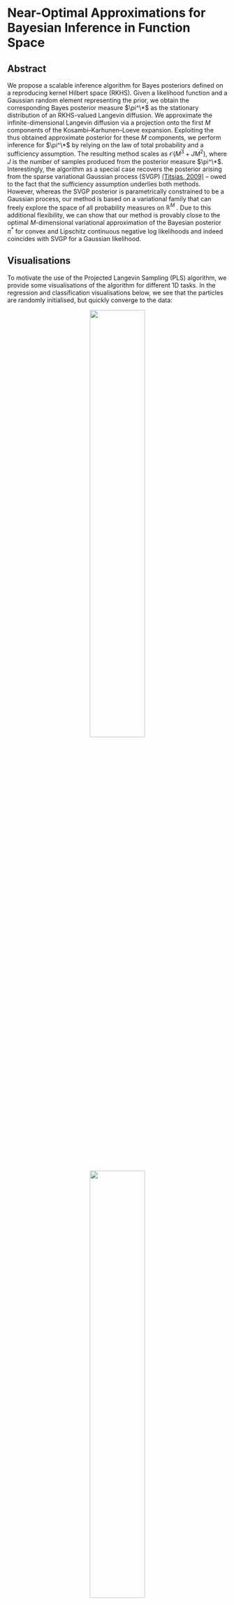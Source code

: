 # Near-Optimal Approximations for Bayesian Inference in Function Space

## Abstract

We propose a scalable inference algorithm for Bayes posteriors defined on a reproducing kernel Hilbert space (RKHS). 
Given a likelihood function and a Gaussian random element representing the prior, we obtain the corresponding Bayes posterior measure $\pi^\*$ as the stationary distribution of an RKHS-valued Langevin diffusion. 
We approximate the infinite-dimensional Langevin diffusion via a projection onto the first $M$ components of the Kosambi–Karhunen–Loeve expansion. 
Exploiting the thus obtained approximate posterior for these $M$ components, we perform inference for $\pi^\*$ by relying on the law of total probability and a sufficiency assumption.
The resulting method scales as $\mathcal{O}(M^3 + JM^2)$, where $J$ is the number of samples produced from the posterior measure $\pi^\*$. 
Interestingly, the algorithm as a special case recovers the posterior arising from the sparse variational Gaussian process (SVGP) [(Titsias, 2009)](http://proceedings.mlr.press/v5/titsias09a/titsias09a.pdf) – owed to the fact that the sufficiency assumption underlies both methods. 
However, whereas the SVGP posterior is parametrically constrained to be a Gaussian process, our method is based on a variational family that can freely explore the space of all probability measures on $\mathbb{R}^M$ . 
Due to this additional flexibility, we can show that our method is provably close to the optimal $M$-dimensional variational approximation of the Bayesian posterior $\pi^*$ for convex and Lipschitz continuous negative log likelihoods and indeed coincides with SVGP for a Gaussian likelihood.

## Visualisations
To motivate the use of the Projected Langevin Sampling (PLS) algorithm, we provide some visualisations of the algorithm for different 1D tasks.
In the regression and classification visualisations below, we see that the particles are randomly initialised, but quickly converge to the data:

<p align="center">
  <img src="examples/regression.gif" width="50%" />
</p>
<p align="center">
  <img src="examples/classification.gif" width="50%" />
</p>

Unlike variational inference which restricts the model approximation class, PLS is a much more flexible framework. In the example below, we show that PLS can perfectly model a bimodal posterior with synthetic data for Poisson regression from an unknown rate function modelled as $f^2$. Variational approaches such as SVGP are limited by their Gaussian assumptions, making it difficult to model such data.

<p align="center">
  <img src="examples/poisson_regression.gif" width="50%" />
</p>

PLS is also able to model the multimodality that arises from the uncertainty about the presence of an unknown constant shift.

<p align="center">
  <img src="examples/multimodal_regression.gif" width="50%" />
</p>

## Environment Installation

To set up the Python environment for this project, please follow the instructions below:

1. Install `poetry`

```shell
pip install poetry
```

2. Install dependencies (note that the `.lock` file is for CPU use)

```shell
poetry install
```

3. It may be necessary to set the `PYTHONPATH` environment variable to the root of the repository

```shell
export PYTHONPATH=$PWD
```

## Example Usage

This section demonstrates an example usage of the codebase. We will go through a full example of PLS for a simple 1D regression task. Our demo will involve the following steps:

1. <b>Data Generation</b>: generating some noisy data following a sin function,
2. <b>Inducing Points Selection</b>: selecting inducing points for our model using an ARD kernel,
3. <b>The Projected Langevin Sampling Model</b>: constructing our PLS model and initialising the particles,
4. <b>Function Space Gradient Flow</b>: performing the function space gradient flow to update the particles, and
5. <b>Tempering</b>: calibrating the model variance with a validation set.


### 0. Imports
We begin by importing some necessary modules:

```python
import gpytorch
import math
import torch

from typing import Tuple
import matplotlib.pyplot as plt

from src.utils import set_seed
set_seed(0)

# Enable 64 bit
torch.set_default_dtype(torch.float64)
```

### 1. Data Generation
For our example, we will generate some noisy data following a sin function:

```python
number_of_points = 100
observation_noise = 0.1
seed = 0

def func(x: torch.Tensor, seed: int, number_of_points: int) -> torch.Tensor:
    return torch.sin(2 * torch.pi * x.reshape(-1)) + observation_noise * torch.normal(
        mean=torch.tensor(0),
        std=torch.tensor(1),
        generator=torch.Generator().manual_seed(seed),
        size=(number_of_points,),
    ).reshape(-1)


# Generate data with noise
x = torch.linspace(-1, 1, number_of_points).reshape(-1, 1)
y = func(x, seed, number_of_points)
```

We can visualise the data below:

```python
def plot_train_data(
    fig: plt.Figure,
    ax: plt.Axes,
    x: torch.Tensor,
    y: torch.Tensor,
) -> Tuple[plt.Figure, plt.Axes]:
    ax.scatter(x, y, label="train", alpha=0.3, color="tab:blue")
    ax.set_xlabel("x")
    ax.set_ylabel("y")
    return fig, ax

fig, ax = plt.subplots(figsize=(8, 5))
fig, ax = plot_train_data(fig, ax, x, y)
ax.set_title("Train Data")
ax.legend()
plt.show()
```
<p align="center">
  <img src="examples/train_data.png" width="50%" />
</p>

### 2. Inducing Points Selection
We now select the inducing points for our model. 
In this example, we use the greedy selection method from [Burt et al. (2020)](https://jmlr.org/papers/volume21/19-1015/19-1015.pdf). 
We do this by constructing an ARD kernel with the `gpytorch` library. For our example, we manually set the lengthscale and outputscale of the kernel. 

```python
from src.inducing_point_selectors import ConditionalVarianceInducingPointSelector

kernel = gpytorch.kernels.ScaleKernel(gpytorch.kernels.RBFKernel())
kernel.base_kernel.lengthscale = 0.15
kernel.outputscale = 3.0
inducing_point_selector = ConditionalVarianceInducingPointSelector()
x_induce, induce_indices = inducing_point_selector(
    x=x,
    m=int(math.sqrt(number_of_points)),
    kernel=kernel,
)
y_induce = y[induce_indices]

def plot_induce_data(
    fig: plt.Figure,
    ax: plt.Axes,
    x: torch.Tensor,
    y: torch.Tensor,
) -> Tuple[plt.Figure, plt.Axes]:
    ax.scatter(x, y, label="inducing", color="black")
    ax.set_xlabel("x")
    ax.set_ylabel("y")
    return fig, ax

fig, ax = plt.subplots(figsize=(8, 5))
fig, ax = plot_train_data(fig, ax, x, y)
fig, ax = plot_induce_data(fig, ax, x_induce, y_induce)
ax.set_title("Inducing Points Selection")
ax.legend()
plt.show()
```
<p align="center">
  <img src="examples/inducing_data.png" width="50%" />
</p>


### 3. The Projected Langevin Sampling Model
We now construct the PLS model. This involves constructing the PLS kernel (kernel r in the paper), choosing a basis for our function space approximation, a cost function, and a link function. For this regression example, we use an orthonormal basis for our function space approximation, a Gaussian cost function, and an identity link function. Moreover, we must choose the observation noise for our Gaussian cost function. Having simulated the data, we know that the observation noise is 0.1, however we set it to 0.5 to demonstrate the tempering step later on.

```python
from src.projected_langevin_sampling import PLSKernel
from src.projected_langevin_sampling.basis import OrthonormalBasis
from src.projected_langevin_sampling.costs import GaussianCost
from src.projected_langevin_sampling.link_functions import IdentityLinkFunction
from src.projected_langevin_sampling import ProjectedLangevinSampling

pls_kernel = PLSKernel(
    base_kernel=kernel,
    approximation_samples=x_induce,
)
onb_basis = OrthonormalBasis(
    kernel=pls_kernel,
    x_induce=x_induce,
    x_train=x,
)
cost = GaussianCost(
    observation_noise=0.5,
    y_train=y,
    link_function=IdentityLinkFunction(),
)
pls = ProjectedLangevinSampling(
    basis=onb_basis,
    cost=cost,
)
```

Next, we initialise the particles. We can visualise the initial particles below:

```python
number_of_particles = 100
particles = pls.initialise_particles(
    number_of_particles=number_of_particles,
    seed=seed,
)
predicted_samples = pls.predict_samples(
    x=x,
    particles=particles,
).detach()

def plot_1d_particles(
    fig: plt.Figure,
    ax: plt.Axes,
    x: torch.Tensor,
    predicted_samples: torch.Tensor,
) -> Tuple[plt.Figure, plt.Axes]:
    for i in range(min(predicted_samples.shape[1], 20)):
        ax.plot(
            x.reshape(-1),
            predicted_samples[:, i].reshape(-1),
            color="black",
            alpha=0.15,
            zorder=0,
            label="particle" if i == 0 else None,
        )
    ax.set_xlabel("x")
    ax.set_ylabel("y")
    return fig, ax

fig, ax = plt.subplots(figsize=(8, 5))
fig, ax = plot_train_data(fig, ax, x, y)
fig, ax = plot_1d_particles(fig, ax, x, predicted_samples)
ax.set_title("Initialised Particles")
ax.legend()
plt.show()
```
<p align="center">
  <img src="examples/initial_particles.png" width="50%" />
</p>

### 4. Function Space Gradient Flow
We now perform the function space gradient flow to update the particles. We can visualise the energy potential of the particles to keep track of the convergence of the algorithm. 

```python
number_of_epochs = 200
step_size = 1e-3
energy_potentials = []
for _ in range(number_of_epochs):
    particle_update = pls.calculate_particle_update(
        particles=particles,
        step_size=step_size,
    )
    particles += particle_update
    energy_potential = pls.calculate_energy_potential(particles=particles)
    energy_potentials.append(energy_potential)

fig, ax = plt.subplots(figsize=(8, 5))
plt.plot(torch.log(torch.tensor(energy_potentials)))
plt.title("Energy Potential")
plt.xlabel("epoch")
plt.ylabel("Log Energy Potential")
plt.show()
```
<p align="center">
  <img src="examples/log_energy_potential.png" width="50%" />
</p>

Seeing that our energy potential has converged, we can visualise the updated particles below:

```python
predicted_samples = pls.predict_samples(
    x=x,
    particles=particles,
).detach()

fig, ax = plt.subplots(figsize=(8, 5))
fig, ax = plot_train_data(fig, ax, x, y)
fig, ax = plot_1d_particles(fig, ax, x, predicted_samples)
ax.set_title("Learned Particles")
ax.legend()
plt.show()
```
<p align="center">
  <img src="examples/learned_particles.png" width="50%" />
</p>


### 5. Tempering
We see that the particles have converged to a reasonable approximation of the data, but the observation noise is still high.
We can fix this by tempering the model on a separate validation set. 
In practice this would be a held-out validation set but for the purposes of this example, we generate some new data from the same distribution as the training data. 
We can visualise the tempered prediction below:

```python
from src.temper import TemperPLS

def plot_prediction(
    fig: plt.Figure,
    ax: plt.Axes,
    x: torch.Tensor,
    prediction: gpytorch.distributions.MultivariateNormal,
) -> Tuple[plt.Figure, plt.Axes]:
    mean = prediction.mean.detach().numpy()
    stdev = torch.sqrt(prediction.covariance_matrix.diagonal()).detach().numpy()
    ax.plot(x, mean.reshape(-1), label="mean")
    ax.fill_between(
        x.reshape(-1),
        (mean - 1.96 * stdev).reshape(-1),
        (mean + 1.96 * stdev).reshape(-1),
        facecolor=(0.8, 0.8, 0.8),
        label="95% bound",
    )
    return fig, ax


x_validation = torch.linspace(-1, 1, number_of_points).reshape(-1, 1)
y_validation = func(x_validation, seed + 1, number_of_points)
tempered_pls = TemperPLS(
    x_calibration=x_validation, y_calibration=y_validation, pls=pls, particles=particles
)

prediction = tempered_pls(x)
fig, ax = plt.subplots(figsize=(8, 5))
fig, ax = plot_prediction(fig, ax, x, prediction)
fig, ax = plot_train_data(fig, ax, x, y)
ax.set_title("Tempered PLS")
plt.legend()
plt.show()
```
<p align="center">
  <img src="examples/tempered_pls.png" width="50%" />
</p>

We see that although we initialised the observation noise incorrectly, the tempering step is able to reasonably reduce the observation noise in our tempered prediction. We have now completed a full example of PLS for a simple 1D regression task!

